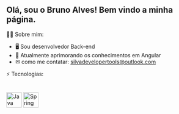 ## Olá, sou o Bruno Alves! Bem vindo a minha página.

🧑‍💻 Sobre mim:

* 🖥 Sou desenvolvedor Back-end
* 🌱 Atualmente aprimorando os conhecimentos em Angular
* ✉ como me contatar: silvadevelopertools@outlook.com

⚡ Tecnologias: 

<html>
  <body>
    <style>
      .img{
          float: left;
          width: 50%;
          height: 50vh;
          margin-bottom: 20px;
          margin-top: 20px;
        }
    </style>

  <div class="img">
    <img src="https://camo.githubusercontent.com/4092662a73c63ee503cfcef4e2d570b289df0ce38323082057313cd7999dd3fe/68747470733a2f2f63646e2e6a7364656c6976722e6e65742f67682f64657669636f6e732f64657669636f6e2f69636f6e732f6a6176612f6a6176612d706c61696e2e737667" width="40" height="40" alt="Java icon">  
    <img src="https://camo.githubusercontent.com/a39c3862b4108d4eeff39b2b72dd313f96006f0ebde6323fecb79e977657b0d6/68747470733a2f2f63646e2e6a7364656c6976722e6e65742f67682f64657669636f6e732f64657669636f6e2f69636f6e732f737072696e672f737072696e672d6f726967696e616c2e737667" width="40" height="40" alt="Spring boot icon">  
  </div>
  </body>
</html>




